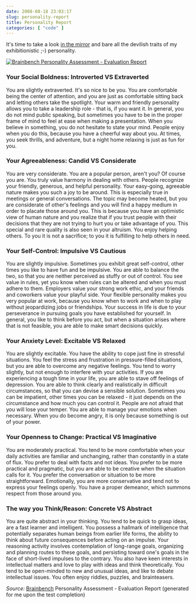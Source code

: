 ```yaml
---
date: 2008-08-18 23:03:17
slug: personality-report
title: Personality Report
categories: [ "code" ]
---
```


It's time to take a look [in the mirror](http://www.brainbench.com) and bare all the devilish traits of my exhibitionistic ;-) personality.




[![Brainbench Personality Assessment - Evaluation Report](http://farm4.static.flickr.com/3044/2775346023_577a04b7a1_o.png)](http://www.flickr.com/photos/mloskot/2775346023/)






### Your Social Boldness: Introverted VS Extraverted




You are slightly extraverted. It's so nice to be you. You are comfortable being the center of attention, and you are just as comfortable sitting back and letting others take the spotlight. Your warm and friendly personality allows you to take a leadership role - that is, if you want it. In general, you do not mind public speaking, but sometimes you have to be in the proper frame of mind to feel at ease when making a presentation. When you believe in something, you do not hesitate to state your mind. People enjoy when you do this, because you have a cheerful way about you. At times, you seek thrills, and adventure, but a night home relaxing is just as fun for you.


 


### Your Agreeableness: Candid VS Considerate




You are very considerate. You are a popular person, aren't you? Of course you are. You truly value harmony in dealing with others. People recognize your friendly, generous, and helpful personality. Your easy-going, agreeable nature makes you such a joy to be around. This is especially true in meetings or general conversations. The topic may become heated, but you are considerate of other's feelings and you will find a happy medium in order to placate those around you. This is because you have an optimistic view of human nature and you realize that if you trust people with their decisions that they are not trying to hurt you or take advantage of you. This special and rare quality is also seen in your altruism. You enjoy helping others. To you it is not a sacrifice; to you it is fulfilling to help others in need.





### Your Self-Control: Impulsive VS Cautious





You are slightly impulsive. Sometimes you exhibit great self-control, other times you like to have fun and be impulsive. You are able to balance the two, so that you are neither perceived as stuffy or out of control. You see value in rules, yet you know when rules can be altered and when you must adhere to them. Employers value your strong work ethic, and your friends and coworkers value your playful side. Your flexible personality makes you very popular at work, because you know when to work and when to play without jeopardizing jobs or friendships. Your success in life is due to your perseverance in pursuing goals you have established for yourself. In general, you like to think before you act, but when a situation arises where that is not feasible, you are able to make smart decisions quickly.


 


### Your Anxiety Level: Excitable VS Relaxed





You are slightly excitable. You have the ability to cope just fine in stressful situations. You feel the stress and frustration in pressure-filled situations, but you are able to overcome any negative feelings. You tend to worry slightly, but not enough to interfere with your activities. If you are experiencing a tough time in your life, you are able to stave off feelings of depression. You are able to think clearly and realistically in difficult circumstances, so that you can devise a sensible solution. Sometimes you can be impatient, other times you can be relaxed - it just depends on the circumstance and how much you can control it. People are not afraid that you will lose your temper. You are able to manage your emotions when necessary. When you do become angry, it is only because something is out of your power.





### Your Openness to Change: Practical VS Imaginative





You are moderately practical. You tend to be more comfortable when your daily activities are familiar and unchanging, rather than constantly in a state of flux. You prefer to deal with facts and not ideas. You prefer to be more practical and pragmatic, but you are able to be creative when the situation calls for it. You prefer the conversation or situation to be more straightforward. Emotionally, you are more conservative and tend not to express your feelings openly. You have a proper demeanor, which summons respect from those around you.





### The way you Think/Reason: Concrete VS Abstract





You are quite abstract in your thinking. You tend to be quick to grasp ideas, are a fast learner and intelligent. You possess a hallmark of intelligence that potentially separates human beings from earlier life forms, the ability to think about future consequences before acting on an impulse. Your reasoning activity involves contemplation of long-range goals, organizing and planning routes to these goals, and persisting toward one's goals in the face of short-lived impulses to the contrary. You also have keen interests in intellectual matters and love to play with ideas and think theoretically. You tend to be open-minded to new and unusual ideas, and like to debate intellectual issues. You often enjoy riddles, puzzles, and brainteasers.





_Source:_ [Brainbench](http://www.brainbench.com/) Personality Assessment - Evaluation Report (generated for me upon the test completion)
